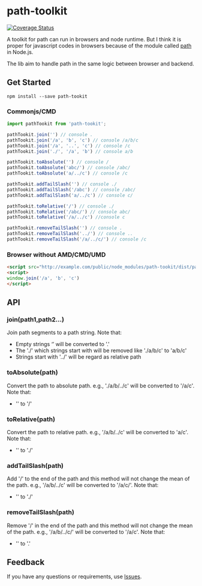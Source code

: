 # path-toolkit

[![Coverage Status](https://coveralls.io/repos/github/yedaodao/path-toolkit/badge.svg?branch=master)](https://coveralls.io/github/yedaodao/path-toolkit?branch=master)

A toolkit for path can run in browsers and node runtime. But I think it is proper for javascript codes in browsers because of the module called [path](https://nodejs.org/dist/latest-v6.x/docs/api/path.html) in Node.js.

The lib aim to handle path in the same logic between browser and backend.

## Get Started

```
npm install --save path-tookit
```

### Commonjs/CMD

```javascript
import pathTookit from 'path-tookit';

pathTookit.join('') // console .
pathTookit.join('/a', 'b', 'c') // console /a/b/c
pathTookit.join('/a', '..', 'c') // console /c
pathTookit.join('./', '/a', 'b') // console a/b

pathTookit.toAbsolute('') // console /
pathTookit.toAbsolute('abc/') // console /abc/
pathTookit.toAbsolute('a/../c') // console /c

pathTookit.addTailSlash('') // console ./
pathTookit.addTailSlash('/abc') // console /abc/
pathTookit.addTailSlash('a/../c') // console c/

pathTookit.toRelative('/') // console ./
pathTookit.toRelative('/abc/') // console abc/
pathTookit.toRelative('/a/../c') //console c

pathTookit.removeTailSlash('') // console .
pathTookit.removeTailSlash('../') // console ..
pathTookit.removeTailSlash('/a/../c/') // console /c

```

### Browser without AMD/CMD/UMD

```html
<script src="http://example.com/public/node_modules/path-tookit/dist/path-tookit.js"></script>
<script>
window.join('/a', 'b', 'c')
</script>		
```

## API

### join(path1,path2...)

Join path segments to a path string. Note that:

- Empty strings ‘’ will be converted to '.'
- The './' which strings start with will be removed like './a/b/c' to 'a/b/c'
- Strings start with '../' will be regard as relative path

### toAbsolute(path)

Convert the path to absolute path. e.g., './a/b/../c' will be converted to '/a/c'. Note that: 	

- '' to '/'

### toRelative(path)

Convert the path to relative path. e.g., '/a/b/../c' will be converted to 'a/c'. Note that: 	

- '' to './'

### addTailSlash(path)

Add '/' to the end of the path and this method will not change the mean of the path. e.g., '/a/b/../c' will be converted to '/a/c/'. Note that: 

- '' to './'

### removeTailSlash(path)

Remove '/' in the end of the path and this method will not change the mean of the path. e.g., '/a/b/../c/' will be converted to '/a/c'. Note that: 

- '' to '.'

## Feedback  
If you have any questions or requirements, use [Issues](https://github.com/yedaodao/path-toolkit/issues).











